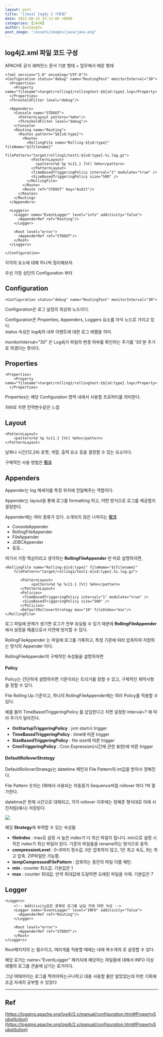 ```yaml
---
layout: post
title: "[Java] log4j 2 사용법"
date: 2022-08-15 15:12:09 +0600
categories: [JAVA]
author: EuiSangYu
post_image: "/assets/images/java/java.png"
---
```


## log4j2.xml 파일 코드 구성

APACHE 공식 래퍼런스 문서 기본 형태 + 업무에서 배운 형태

```
<?xml version="1.0" encoding="UTF-8"?>
<Configuration status="debug" name="RoutingTest" monitorInterval="30">
  <Properties>
    <Property name="filename">target/rolling1/rollingtest-$${sd:type}.log</Property>
  </Properties>
  <ThresholdFilter level="debug"/>
 
  <Appenders>
    <Console name="STDOUT">
      <PatternLayout pattern="%m%n"/>
      <ThresholdFilter level="debug"/>
    </Console>
    <Routing name="Routing">
      <Routes pattern="$${sd:type}">
        <Route>
          <RollingFile name="Rolling-${sd:type}" fileName="${filename}"
                       filePattern="target/rolling1/test1-${sd:type}.%i.log.gz">
            <PatternLayout>
              <pattern>%d %p %c{1.} [%t] %m%n</pattern>
            </PatternLayout>
            <TimeBasedTriggeringPolicy interval="1" modulate="true" />
            <SizeBasedTriggeringPolicy size="500" />
          </RollingFile>
        </Route>
        <Route ref="STDOUT" key="Audit"/>
      </Routes>
    </Routing>
  </Appenders>
 
  <Loggers>
    <Logger name="EventLogger" level="info" additivity="false">
      <AppenderRef ref="Routing"/>
    </Logger>
 
    <Root level="error">
      <AppenderRef ref="STDOUT"/>
    </Root>
  </Loggers>
 
</Configuration>
```

각각의 요소에 대해 하나씩 정리해보자.

우선 가장 상단의 Configuration 부터

## Configuration

```
<Configuration status="debug" name="RoutingTest" monitorInterval="30">
```

Configuration은 로그 설정의 최상위 노드이다.

Configuration은 Properties, Appenders, Loggers 요소를 자식 노드로 가지고 있다.  
status 속성은 log4j의 내부 이벤트에 대한 로그 레벨을 의미.

monitorInterval="30" 은 Log4j가 파일의 변경 여부를 확인하는 주기를 '30'분 주기로 하겠다는 뜻이다.

## Properties

```
<Properties>
    <Property name="filename">target/rolling1/rollingtest-$${sd:type}.log</Property>
  </Properties>
```

Properties는 해당 Configuration 영역 내에서 사용할 프로퍼티를 의미한다.

자바로 치면 전역변수같은 느낌

## Layout

```
<PatternLayout>
	<pattern>%d %p %c{1.} [%t] %m%n</pattern>
</PatternLayout>
```

날짜나 시간(12,24) 포맷, 색깔, 출력 요소 등을 결정할 수 있는 요소이다.

구체적인 사용 방법은 **[링크](https://logging.apache.org/log4j/2.x/manual/layouts.html)** 

## Appenders

Appender는 log 메세지를 특정 위치에 전달해주는 역할이다.

Appender는 layout을 통해 로그를 formatting 하고, 어떤 방식으로 로그를 제공할지 결정한다.

Appender에는 여러 종류가 있다. 소개되지 않은 나머지는 **[링크](https://logging.apache.org/log4j/2.x/manual/appenders.html)** 

-   ConsoleAppender
-   RollingFileAppender
-   FileAppender
-   JDBCAppender
-   등등...

여기서 가장 핵심이라고 생각하는 **RollingFileAppender** 만 따로 설명하자면, 

```
<RollingFile name="Rolling-${sd:type}" fileName="${filename}" 
	filePattern="target/rolling1/test1-${sd:type}.%i.log.gz">
       
       <PatternLayout>
       		<pattern>%d %p %c{1.} [%t] %m%n</pattern>
       </PatternLayout>
       <Policies>
       	<TimeBasedTriggeringPolicy interval="1" modulate="true" />
       	<SizeBasedTriggeringPolicy size="500" />
       </Policies>
       <DefaultRolloverStrategy max="10" fileIndex="min"/>
</RollingFile>
```

로그 파일에 문제가 생기면 로그가 전부 유실될 수 있기 때문에 **RollingFileAppender**에서 설정을 해줌으로서 미연에 방지할 수 있다.

RollingFileAppender 는 파일에 로그를 기록하고, 특정 기준에 따라 압축하여 저장하는 방식의 Appender 이다.

RollingFileAppender의 구체적인 속성들을 설명하자면

#### Policy

Policy는 간단하게 설명하자면 기준이되는 트리거를 정할 수 있고, 구체적인 제약사항을 정할 수 있다.

File Rolling Up 기준이고, 하나의 RollingFileAppender에는 여러 Policy를 적용할 수 있다.

예를 들어 TimeBasedTriggeringPolicy 를 삽입한다고 치면 설정한 interval=? 에 따라 주기가 달라진다.

-   **OnStartupTriggeringPolicy** : jvm start시 trigger
-   **TimeBasedTriggeringPolicy** : time에 따른 trigger
-   **SizeBasedTriggeringPolicy** : file size에 따른 trigger
-   **CronTriggeringPolicy** : Cron Expression(시간에 관한 표현)에 따른 trigger

#### DefaultRolloverStrategy

DefaultRolloverStrategy는 datetime 패턴과 File Pattern의 int값을 받아서 정해진다.

File Pattern 숫자는 DB에서 사용되는 자동증가 Sequence처럼 rollover 마다 1씩 증가한다.

datetime은 현재 시간으로 대체되고, 각각 rollover 이후에는 정해준 형식대로 아래 사진처럼(예시) 저장된다.

![](https://velog.velcdn.com/images/clothes/post/d9f9f71b-00d1-44e8-ad8a-040232299a82/image.png)

해당 **Strategy**에 부여할 수 있는 속성들

-   **fileIndex** : max로 설정 시 높은 index가 더 최신 파일이 됩니다. min으로 설정 시 작은 index가 최신 파일이 된다. 기존의 파일들을 rename하는 방식으로 동작.
-   **compressionLevel** : 0~9까지 정수값. 0은 압축하지 않고, 1은 최고 속도, 9는 최고 압축. ZIP파일만 가능함.
-   **tempCompressedFilePattern** : 압축하는 동안의 파일 이름 패턴.
-   **min** : counter 최소값. 기본값은 1
-   **max** : counter 최대값. 만약 최대값에 도달하면 오래된 파일을 삭제. 기본값은 7

## Logger

```
<Loggers>
	<!-- Additivity값은 중복된 로그를 남길 지에 대한 속성 -->
    <Logger name="EventLogger" level="INFO" additivity="false">
      <AppenderRef ref="Routing"/>
    </Logger>
 
    <Root level="error">
      <AppenderRef ref="STDOUT"/>
    </Root>
</Loggers>
```

Root패키지의 <Logger>는 필수이고, 여러개를 적용할 때에는 <Loggers> 내에 복수개의 <Logger>로 설정할 수 있다.

해당 로거는 name="EventLogger" 패키지에 해당하는 파일들에 대해서 INFO 이상 레벨의 로그를 콘솔에 남기는 로거이다.

그냥 여태까지는 로그를 찍어야하는구나하고 대충 사용할 줄만 알았었는데 이번 기회에 조금 자세히 공부할 수 있었다

---

## Ref

[https://logging.apache.org/log4j/2.x/manual/configuration.html#PropertySubstitution](https://logging.apache.org/log4j/2.x/manual/configuration.html#PropertySubstitution)
